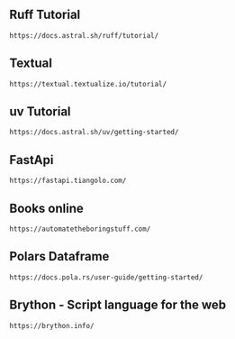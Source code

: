 ## Ruff Tutorial

`https://docs.astral.sh/ruff/tutorial/`

## Textual 

`https://textual.textualize.io/tutorial/`

## uv Tutorial

`https://docs.astral.sh/uv/getting-started/`

## FastApi

`https://fastapi.tiangolo.com/`

## Books online

`https://automatetheboringstuff.com/`

## Polars Dataframe

`https://docs.pola.rs/user-guide/getting-started/`

## Brython - Script language for the web

`https://brython.info/`
